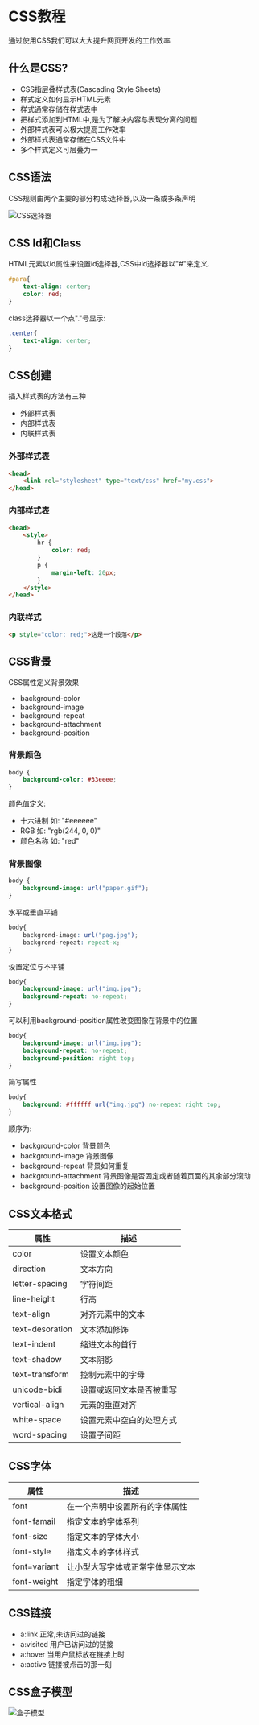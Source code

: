 # CSS教程
通过使用CSS我们可以大大提升网页开发的工作效率  
## 什么是CSS?
- CSS指层叠样式表(Cascading Style Sheets)
- 样式定义如何显示HTML元素
- 样式通常存储在样式表中
- 把样式添加到HTML中,是为了解决内容与表现分离的问题
- 外部样式表可以极大提高工作效率
- 外部样式表通常存储在CSS文件中
- 多个样式定义可层叠为一
  
## CSS语法
CSS规则由两个主要的部分构成:选择器,以及一条或多条声明  

![CSS选择器](http://www.runoob.com/wp-content/uploads/2013/07/632877C9-2462-41D6-BD0E-F7317E4C42AC.jpg)  
## CSS Id和Class  
HTML元素以id属性来设置id选择器,CSS中id选择器以"#"来定义.  

``` CSS
#para{
    text-align: center;
    color: red;
}
```
class选择器以一个点"."号显示:
``` CSS
.center{
    text-align: center;
}
```
## CSS创建
插入样式表的方法有三种  
- 外部样式表
- 内部样式表
- 内联样式表
  
### 外部样式表
``` HTML
<head>
    <link rel="stylesheet" type="text/css" href="my.css">
</head>
```
### 内部样式表  
``` HTML
<head>
    <style>
        hr {
            color: red;
        }
        p {
            margin-left: 20px;
        }
    </style>
</head>
```
### 内联样式
``` HTML
<p style="color: red;">这是一个段落</p>
```
## CSS背景
CSS属性定义背景效果  
- background-color
- background-image
- background-repeat
- background-attachment
- background-position

### 背景颜色
``` CSS
body {
    background-color: #33eeee;
}
```
颜色值定义:
- 十六进制 如: "#eeeeee"
- RGB 如: "rgb(244, 0, 0)"
- 颜色名称 如: "red"
### 背景图像
``` CSS
body {
    background-image: url("paper.gif");
}
```
水平或垂直平铺
``` CSS
body{
    backgrond-image: url("pag.jpg");
    backgrond-repeat: repeat-x;
}
```
设置定位与不平铺
``` CSS
body{
    background-image: url("img.jpg");
    background-repeat: no-repeat;
}
```
可以利用background-position属性改变图像在背景中的位置
``` CSS
body{
    background-image: url("img.jpg");
    background-repeat: no-repeat;
    background-position: right top;
}
```
简写属性
``` CSS
body{
    background: #ffffff url("img.jpg") no-repeat right top;
}
```
顺序为:
- background-color 背景颜色
- background-image 背景图像
- background-repeat 背景如何重复
- background-attachment 背景图像是否固定或者随着页面的其余部分滚动
- background-position 设置图像的起始位置

## CSS文本格式
|属性|描述|
|---|---|
|color|设置文本颜色|
|direction|文本方向|
|letter-spacing|字符间距|
|line-height|行高|
|text-align|对齐元素中的文本|
|text-desoration|文本添加修饰|
|text-indent|缩进文本的首行|
|text-shadow|文本阴影|
|text-transform|控制元素中的字母|
|unicode-bidi|设置或返回文本是否被重写|
|vertical-align|元素的垂直对齐|
|white-space|设置元素中空白的处理方式|
|word-spacing|设置子间距|
## CSS字体
|属性|描述|
|---|---|
|font|在一个声明中设置所有的字体属性|
|font-famail|指定文本的字体系列|
|font-size|指定文本的字体大小|
|font-style|指定文本的字体样式|
|font=variant|让小型大写字体或正常字体显示文本|
|font-weight|指定字体的粗细|
## CSS链接
- a:link 正常,未访问过的链接
- a:visited 用户已访问过的链接
- a:hover 当用户鼠标放在链接上时
- a:active 链接被点击的那一刻

## CSS盒子模型
![盒子模型](http://www.runoob.com/images/box-model.gif)

